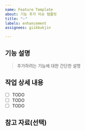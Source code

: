```yaml
---
name: Feature Template
about: 기능 추가 이슈 템플릿
title: "✨"
labels: enhancement
assignees: giikbukjin

---
```


## 기능 설명

> 추가하려는 기능에 대한 간단한 설명

## 작업 상세 내용

- [ ] TODO
- [ ] TODO
- [ ] TODO

## 참고 자료(선택)
